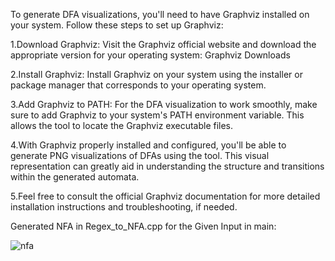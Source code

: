 To generate DFA visualizations, you'll need to have Graphviz installed on your system. Follow these steps to set up Graphviz:

1.Download Graphviz: Visit the Graphviz official website and download the appropriate version for your operating system: Graphviz Downloads

2.Install Graphviz: Install Graphviz on your system using the installer or package manager that corresponds to your operating system.

3.Add Graphviz to PATH: For the DFA visualization to work smoothly, make sure to add Graphviz to your system's PATH environment variable. This allows the tool to locate the Graphviz executable files.

4.With Graphviz properly installed and configured, you'll be able to generate PNG visualizations of DFAs using the tool. This visual representation can greatly aid in understanding the structure and transitions within the generated automata.

5.Feel free to consult the official Graphviz documentation for more detailed installation instructions and troubleshooting, if needed.





Generated NFA in Regex_to_NFA.cpp for the Given Input in main:



![nfa](https://github.com/0Rorschach1/Theory-of-computation/assets/158524039/e67f61b2-3920-4098-a643-370c59694c00)

